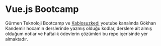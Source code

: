 # Vue.js Bootcamp

Gürmen Teknoloji Bootcamp ve [Kablosuzkedi](https://www.youtube.com/c/kablosuzkedii) youtube kanalında Gökhan Kandemir hocamın derslerinde yazmış olduğu kodlar, derslere ait almış olduğum notlar ve haftalık ödevlerin çözümleri bu repo içerisinde yer almaktadır.




